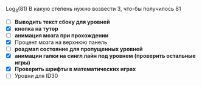 Log<sub>3</sub>(81)
В какую степень нужно возвести 3, что-бы получилось 81

- [ ] **Выводить текст сбоку для уровней**
- [x] **кнопка на тутор**
- [ ] **анимация мозга при прохождении**
- [x] Процент мозга на верхнюю панель
- [ ] **роадмап состояние для пропущенных уровней**
- [x] **анимации галки на сингл лайн под уровнем (проверить остальные игры)**
- [x] **Проверить шрифты в математических играх**
- [ ] Уровни для ID30